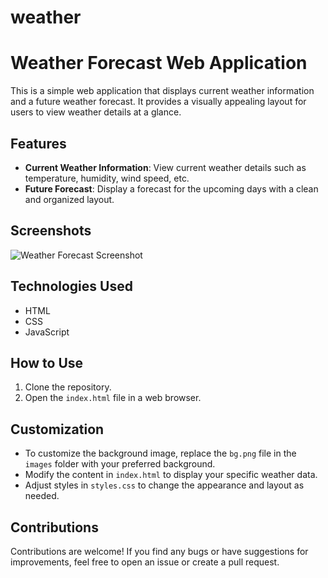 # weather
# Weather Forecast Web Application

This is a simple web application that displays current weather information and a future weather forecast. It provides a visually appealing layout for users to view weather details at a glance.

## Features

- **Current Weather Information**: View current weather details such as temperature, humidity, wind speed, etc.
- **Future Forecast**: Display a forecast for the upcoming days with a clean and organized layout.

## Screenshots

![Weather Forecast Screenshot](Screenshots(98).png)

## Technologies Used

- HTML
- CSS
- JavaScript 

## How to Use

1. Clone the repository.
2. Open the `index.html` file in a web browser.

## Customization

- To customize the background image, replace the `bg.png` file in the `images` folder with your preferred background.
- Modify the content in `index.html` to display your specific weather data.
- Adjust styles in `styles.css` to change the appearance and layout as needed.

## Contributions

Contributions are welcome! If you find any bugs or have suggestions for improvements, feel free to open an issue or create a pull request.

